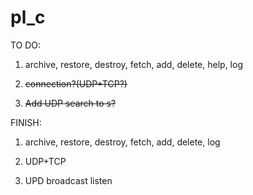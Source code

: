 # pl_c

TO DO:

1. archive, restore, destroy, fetch, add, delete, help, log

2. ~~connection?(UDP+TCP?)~~

3. ~~Add UDP search to s?~~

FINISH:
1. archive, restore, destroy, fetch, add, delete, log

2. UDP+TCP

3. UPD broadcast listen
